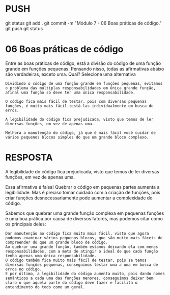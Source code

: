 
# ###################################################################################################################################################################
# ###################################################################################################################################################################
# PUSH

git status
git add .
git commit -m "Módulo 7 - 06 Boas práticas de código."
git push
git status


# ###################################################################################################################################################################
# ###################################################################################################################################################################
# 06 Boas práticas de código

Entre as boas práticas de código, está a divisão do código de uma função grande em funções pequenas. Pensando nisso, todas as afirmativas abaixo são verdadeiras, exceto uma. Qual?
Selecione uma alternativa

    Dividindo o código de uma função grande em funções pequenas, evitamos o problema das múltiplas responsabilidades em única grande função, afinal uma função só deve ter uma única responsabilidade.

    O código fica mais fácil de testar, pois com diversas pequenas funções, é muito mais fácil testá-las individualmente em busca de erros.

    A legibilidade do código fica prejudicada, visto que temos de ler diversas funções, em vez de apenas uma.

    Melhora a manutenção do código, já que é mais fácil você cuidar de vários pequenos blocos simples do que um grande bloco complexo.





# ###################################################################################################################################################################
# ###################################################################################################################################################################
# RESPOSTA

A legibilidade do código fica prejudicada, visto que temos de ler diversas funções, em vez de apenas uma.

Essa afirmativa é falsa! Quebrar o código em pequenas partes aumenta a legibilidade. Mas é preciso tomar cuidado com a criação de funções, pois criar funções desnecessariamente pode aumentar a complexidade do código.



Sabemos que quebrar uma grande função complexa em pequenas funções é uma boa prática por causa de diversos fatores, mas podemos citar como os principais deles:

    Dar manutenção ao código fica muito mais fácil, visto que agora podemos examinar vários pequenos blocos, que são muito mais fáceis de compreender do que um grande bloco de código.
    Ao quebrar uma grande função, também estamos deixando ela com menos responsabilidades, com a meta de atingir o ideal de que cada função tenha apenas uma única responsabilidade.
    O código também fica muito mais fácil de testar, pois se temos diversas funções pequenas, conseguimos testar uma a uma em busca de erros no código.
    E por último, a legibilidade do código aumenta muito, pois dando nomes semânticos a cada uma das funções menores, conseguimos deixar bem claro o que aquela parte do código deve fazer e facilita o entendimento do todo como um geral.

